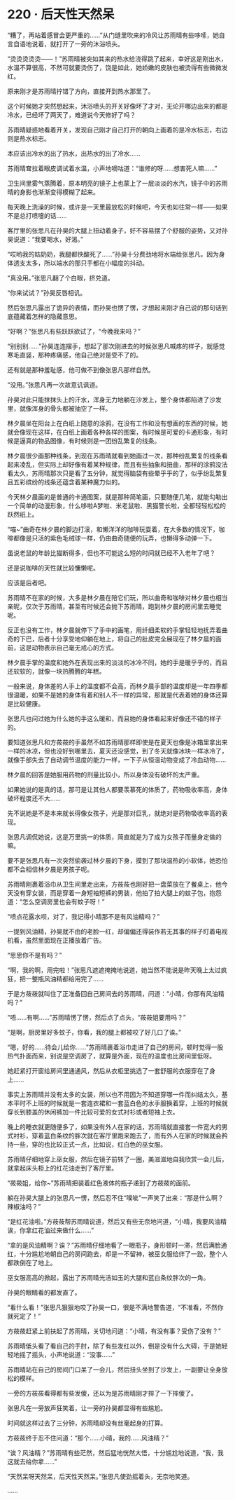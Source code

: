 <link rel="stylesheet" href="../styles/text.css"/>
<h1>220 · 后天性天然呆</h1>

“糟了，再站着感冒会更严重的……”从门缝里吹来的冷风让苏雨晴有些哆嗦，她自言自语地说着，就打开了一旁的沐浴喷头。

“烫烫烫烫烫——！”苏雨晴被突如其来的热水给浇得跳了起来，幸好这是刚出水，水温不算很高，不然可就要烫伤了，饶是如此，她娇嫩的皮肤也被烫得有些微微发红。

原来刚才是苏雨晴拧错了方向，直接开到热水那里了。

这个时候她才突然想起来，沐浴喷头的开关好像坏了才对，无论开哪边出来的都是冷水，已经坏了两天了，难道说今天修好了吗？

苏雨晴疑惑地看着开关，发现自己刚才自己打开的朝向上画着的是冷水标志，右边则是热水标志。

本应该出冷水的出了热水，出热水的出了冷水……

苏雨晴耷拉着眼皮调试着水温，小声地嘀咕道：“谁修的呀……想害死人嘛……”

卫生间里雾气蒸腾着，原本明亮的镜子上也蒙上了一层淡淡的水汽，镜子中的苏雨晴的身影也渐渐变得模糊了起来。

每天晚上洗澡的时候，或许是一天里最放松的时候吧，今天也如往常一样——如果不是总打喷嚏的话……

客厅里的张思凡在孙昊的大腿上扭动着身子，好不容易摆了个舒服的姿势，又对孙昊说道：“我要喝水，好渴。”

“哎哟我的姑奶奶，我腿都快酸死了……”孙昊十分费劲地将水端给张思凡，因为身体透支太多，所以端水的那只手都在小幅度的抖动。

“真没用。”张思凡翻了个白眼，挤兑道。

“你来试试？”孙昊反唇相讥。

然后张思凡露出了诡异的表情，而孙昊也愣了愣，才想起来刚才自己说的那句话到底蕴藏着怎样的隐藏意思。

“好啊？”张思凡有些跃跃欲试了，“今晚我来吗？”

“别别别……”孙昊连连摆手，想起了那次刚进去的时候张思凡喊疼的样子，就感觉寒毛直竖，那种疼痛感，他自己绝对是受不了的。

还有就是那种羞耻感，他可做不到像张思凡那样自然。

“没用。”张思凡再一次故意讥讽道。

孙昊对此只能抹抹头上的汗水，浑身无力地躺在沙发上，整个身体都陷进了沙发里，就像浑身的骨头都被抽空了一样。

林夕晨坐在阳台上在白纸上随意的涂鸦，在没有工作和没有想画的东西的时候，她就会像现在这样，在白纸上画着各种各样的图案，有时候是可爱的卡通形象，有时候是逼真的物品图像，有时候则是一团纷乱繁复的线条。

林夕晨很少画那种线条，到现在苏雨晴就看到她画过一次，那种纷乱繁复的线条看起来凌乱，但实际上却好像有着某种规律，而且有些抽象和扭曲，那样的涂鸦没法看太久，苏雨晴那次只是看了五分钟，就觉得脑袋有些晕乎乎的了，似乎纷乱繁复且五彩缤纷的线条还蕴含着某种魔力似的。

今天林夕晨画的是普通的卡通图案，就是那种简笔画，只要随便几笔，就能勾勒出一个简单的动漫形象，什么哆啦A梦啦、米老鼠啦、黑猫警长啦，全都轻轻松松的跃然纸上。

“喵\~”曲奇在林夕晨的脚边打滚，和懒洋洋的咖啡玩耍着，在大多数的情况下，咖啡都像是只活的紫色毛绒球一样，仍由曲奇随便的玩弄，也懒得多动弹一下。

虽说老鼠的年龄比猫断得多，但也不可能这么短的时间就已经不入老年了吧？

还是说咖啡的天性就比较慵懒呢。

应该是后者吧。

苏雨晴不在家的时候，大多是林夕晨在陪它们玩，所以曲奇和咖啡对林夕晨也相当亲昵，仅次于苏雨晴，甚至有时候还会抛下苏雨晴，跑到林夕晨的房间里去睡觉呢。

反正也没有工作，林夕晨就停下了手中的画笔，用纤细柔软的手掌轻轻地抚弄着曲奇的下巴，后者十分享受地仰躺在地上，将自己的肚皮完全展现在了林夕晨的面前，这是动物表示自己毫无戒心的方式。

林夕晨手掌的温度和她外在表现出来的淡淡的冰冷不同，她的手是暖乎乎的，而且还软软的，就像一块热腾腾的年糕。

一般来说，身体差的人手上的温度都不会高，而林夕晨手部的温度却是一年四季都很温暖，如果不是她的身体有着和别人不一样的异常，那就是代表着她的身体还算是比较健康。

张思凡也问过她为什么她的手这么暖和，而且她的身体看起来好像还不错的样子的。

要知道张思凡和方莜莜的手虽然不如苏雨晴那样即使是在夏天也像是冰箱里拿出来一样的冰凉，但也没好到哪里去，夏天还没感觉，到了冬天就像冰块一样冰冷了，就像手部失去了自动调节温度的能力一样，一下子从恒温动物变成了冷血动物……

林夕晨的回答是她服用药物的剂量比较小，所以身体没有破坏的太严重。

如果她说的是真的话，那可是让其他人都要羡慕死的体质了，药物吸收率高，身体破坏程度还不大……

先不说她是不是本来就长得像女孩子，光是那对巨乳，就绝对是药物吸收率高的表现。

张思凡调侃她说，这是万里挑一的体质，简直就是为了成为女孩子而量身定做的嘛。

要不是张思凡有一次突然偷袭过林夕晨的下身，摸到了那块温热的小软体，她恐怕都不会相信林夕晨是男孩子呢。

苏雨晴刚裹着浴巾从卫生间里走出来，方莜莜也刚好把一盘菜放在了餐桌上，他今天没有穿女装，而是穿着一身短袖短裤的男装，他拍了拍大腿上的蚊子包，抱怨道：“怎么空调房里也会有蚊子呀！”

“喷点花露水呗，对了，我记得小晴那不是有风油精吗？”

一提到风油精，孙昊就不由的老脸一红，却偏偏还得装作若无其事的样子盯着电视机看，虽然里面现在正播放着广告。

“思思你不是有吗？”

“啊，我的啊，用完啦！”张思凡遮遮掩掩地说道，她当然不能说是昨天晚上太过疯狂，把一整瓶风油精都给用完了……

于是方莜莜就叫住了正准备回自己房间去的苏雨晴，问道：“小晴，你那有风油精吗？”

“唔……有啊……”苏雨晴愣了愣，然后点了点头，“莜莜姐要用吗？”

“是啊，厨房里好多蚊子，你看，我的腿上都被咬了好几口了诶。”

“嗯，好的……待会儿给你……”苏雨晴裹着浴巾走进了自己的房间，顿时觉得一股热气扑面而来，别说是空调房了，就算是外面，现在的温度也比房间里低呀。

她赶紧打开窗给房间里通通风，然后从衣柜里挑选了一套舒服的衣服穿在了身上……

事实上苏雨晴并没有太多的女装，所以也不用因为不知道穿哪一件而纠结太久，基本平时不上班的时候就是一套连衣裙和一套蓝白色的水手服换着穿，上班的时候就穿长到膝盖的休闲裤加一件比较可爱的女式衬衫或者短袖上衣。

晚上的睡衣就更随便多了，如果没有外人在家的话，苏雨晴就直接套一件宽大的男式衬衫，穿着蓝白条纹的胖次就在客厅里跑来跑去了，而有外人在家的时候就会矜持一些，穿的也比较正式一点，比如说，红白色的巫女服。

苏雨晴仔细地穿上巫女服，然后在镜子前转了一圈，美滋滋地自我欣赏一会儿后，就拿起床头柜上的红花油走到了客厅里。

“莜莜姐，给你\~”苏雨晴把装着红色液体的瓶子递到了方莜莜的面前。

躺在孙昊大腿上的张思凡一愣，然后忍不住“噗呲”一声笑了出来：“那是什么啊？辣椒油吗？”

“是红花油啦。”方莜莜帮苏雨晴说道，然后又有些无奈地问道，“小晴，我要风油精诶，你拿红花油过来做什么……”

“拿的是风油精啊？诶？”苏雨晴仔细地看了一眼瓶子，身形顿时一滞，然后满脸通红，十分尴尬地朝自己的房间跑去，却是一不留神，被巫女服给绊了一跤，整个人都跌倒在了地上。

巫女服高高的掀起，露出了苏雨晴光洁如玉的大腿和蓝白条纹胖次的一角。

孙昊的眼睛看的都发直了。

“看什么看！”张思凡狠狠地咬了孙昊一口，很是不满地警告道，“不准看，不然你就死定了！”

方莜莜赶紧上前扶起了苏雨晴，关切地问道：“小晴，有没有事？受伤了没有？”

苏雨晴低头看了看自己的手肘，除了有些发红以外，倒是没有什么大碍，于是她轻轻地摇了摇头，小声地说道：“没事……”

苏雨晴站在自己的房间门口呆了一会儿，然后扭头坐到了沙发上，一副要让全身放松的模样。

一旁的方莜莜看得都有些发傻，还以为是苏雨晴刚才摔了一下摔傻了。

张思凡在一旁放声狂笑着，让一旁的孙昊都显得有些尴尬。

时间就这样过去了三分钟，苏雨晴却没有丝毫起身的打算。

方莜莜终于忍不住问道：“那个……小晴，我的……风油精？”

“诶？风油精？”苏雨晴有些茫然，然后猛地恍然大悟，十分尴尬地说道，“我，我这就去给你拿……”

“天然呆呀天然呆，后天性天然呆。”张思凡使劲摇着头，无奈地笑道。

……

